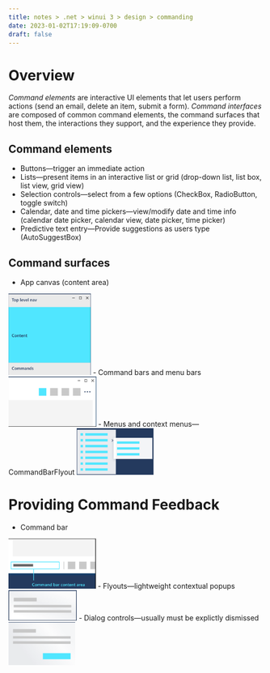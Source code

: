 ```yaml
---
title: notes > .net > winui 3 > design > commanding
date: 2023-01-02T17:19:09-0700
draft: false
---
```

# Overview
*Command elements* are interactive UI elements that let users perform actions (send an email, delete an item, submit a form). *Command interfaces* are composed of common command elements, the command surfaces that host them, the interactions they support, and the experience they provide.

## Command elements
- Buttons—trigger an immediate action
- Lists—present items in an interactive list or grid (drop-down list, list box, list view, grid view)
- Selection controls—select from a few options (CheckBox, RadioButton, toggle switch)
- Calendar, date and time pickers—view/modify date and time info (calendar date picker, calendar view, date picker, time picker)
- Predictive text entry—Provide suggestions as users type (AutoSuggestBox)

## Command surfaces
- App canvas (content area)  
<img src="DESIGN_Commanding-image1.png" style="width:1.7in;height:1.675in" />
- Command bars and menu bars  
<img src="DESIGN_Commanding-image2.png" style="width:1.80833in;height:1.03333in" />
- Menus and context menus—CommandBarFlyout  
<img src="DESIGN_Commanding-image3.png" style="width:1.58333in;height:0.95833in" />

# Providing Command Feedback
- Command bar  
<img src="DESIGN_Commanding-image4.png" style="width:1.8in;height:1.03333in" />
- Flyouts—lightweight contextual popups  
<img src="DESIGN_Commanding-image5.png" style="width:1.40833in;height:0.625in" />
- Dialog controls—usually must be explictly dismissed  
<img src="DESIGN_Commanding-image6.png" style="width:1.375in;height:0.88333in" />



